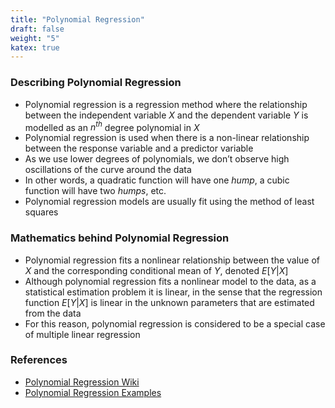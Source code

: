 ```yaml
---
title: "Polynomial Regression"
draft: false
weight: "5"
katex: true
---
```


### Describing Polynomial Regression
- Polynomial regression is a regression method where the relationship between the independent variable $X$ and the dependent variable $Y$ is modelled as an $n^{th}$ degree polynomial in $X$
- Polynomial regression is used when there is a non-linear relationship between the response variable and a predictor variable
- As we use lower degrees of polynomials, we don’t observe high oscillations of the curve around the data
- In other words, a quadratic function will have one *hump*, a cubic function will have two *humps*, etc.
- Polynomial regression models are usually fit using the method of least squares

### Mathematics behind Polynomial Regression
- Polynomial regression fits a nonlinear relationship between the value of $X$ and the corresponding conditional mean of $Y$, denoted $E[Y|X]$
- Although polynomial regression fits a nonlinear model to the data, as a statistical estimation problem it is linear, in the sense that the regression function $E[Y|X]$ is linear in the unknown parameters that are estimated from the data
- For this reason, polynomial regression is considered to be a special case of multiple linear regression

### References
- [Polynomial Regression Wiki](https://en.wikipedia.org/wiki/Polynomial_regression)
- [Polynomial Regression Examples](https://www.analyticsvidhya.com/blog/2018/03/introduction-regression-splines-python-codes/)
